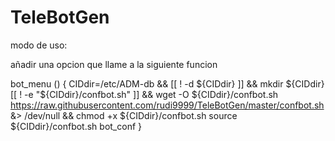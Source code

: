 # TeleBotGen

modo de uso:

añadir una opcion que llame a la siguiente funcion

bot_menu () {
CIDdir=/etc/ADM-db && [[ ! -d ${CIDdir} ]] && mkdir ${CIDdir}
[[ ! -e "${CIDdir}/confbot.sh" ]] && wget -O ${CIDdir}/confbot.sh https://raw.githubusercontent.com/rudi9999/TeleBotGen/master/confbot.sh &> /dev/null && chmod +x ${CIDdir}/confbot.sh
source ${CIDdir}/confbot.sh
bot_conf
}
